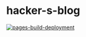 # hacker-s-blog
[![pages-build-deployment](https://github.com/Dario-git-hub/hacker-s-blog/actions/workflows/pages/pages-build-deployment/badge.svg)](https://github.com/Dario-git-hub/hacker-s-blog/actions/workflows/pages/pages-build-deployment)
